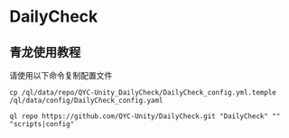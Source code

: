 # DailyCheck

## 青龙使用教程

请使用以下命令复制配置文件

```
cp /ql/data/repo/QYC-Unity_DailyCheck/DailyCheck_config.yml.temple /ql/data/config/DailyCheck_config.yaml
```

```
ql repo https://github.com/QYC-Unity/DailyCheck.git "DailyCheck" "" "scripts|config"
```

